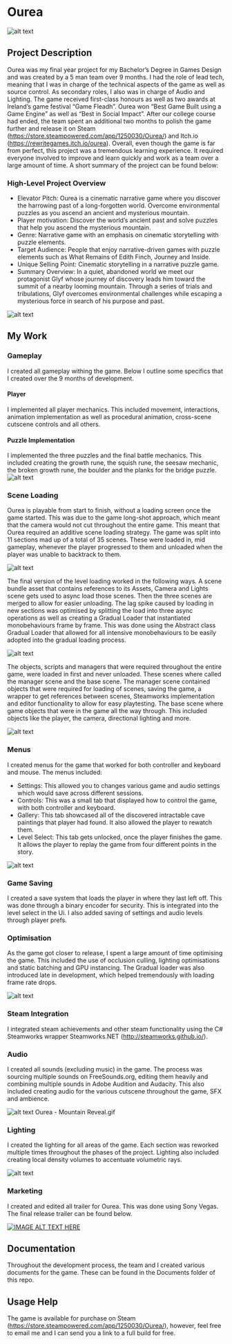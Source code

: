 # Ourea
![alt text](Screenshots/Realease&#32;AltarPic&#32;-&#32;No&#32;Out&#32;Now.png "Release Image")
## Project Description
Ourea was my final year project for my Bachelor’s Degree in Games Design and was created by a 5 man team over 9 months. I had the role of lead tech, meaning that I was in charge of the technical aspects of the game as well as source control. As secondary roles, I also was in charge of Audio and Lighting. The game received first-class honours as well as two awards at Ireland’s game festival “Game Fleadh”. Ourea won “Best Game Built using a Game Engine” as well as “Best in Social Impact”. After our college course had ended, the team spent an additional two months to polish the game further and release it on Steam (https://store.steampowered.com/app/1250030/Ourea/) and Itch.io (https://rewritegames.itch.io/ourea). Overall, even though the game is far from perfect, this project was a tremendous learning experience. It required everyone involved to improve and learn quickly and work as a team over a large amount of time. A short summary of the project can be found below:

### High-Level Project Overview
- Elevator Pitch: Ourea is a cinematic narrative game where you discover the harrowing past of a long-forgotten world. Overcome environmental puzzles as you ascend an ancient and mysterious mountain. 
- Player motivation: Discover the world’s ancient past and solve puzzles that help you ascend the mysterious mountain. 
- Genre: Narrative game with an emphasis on cinematic storytelling with puzzle elements. 
- Target Audience: People that enjoy narrative-driven games with puzzle elements such as What Remains of Edith Finch, Journey and Inside.
- Unique Selling Point: Cinematic storytelling in a narrative puzzle game. 
- Summary Overview: In a quiet, abandoned world we meet our protagonist Glyf whose journey of discovery leads him toward the summit of a nearby looming mountain. Through a series of trials and tribulations, Glyf overcomes environmental challenges while escaping a mysterious force in search of his purpose and past.

![alt text](Screenshots/Ourea&#32;-&#32;Rune&#32;with&#32;Flames.gif "Release Gif")
## My Work
### Gameplay
I created all gameplay withing the game. Below I outline some specifics that I created over the 9 months of development.

#### Player
I implemented all player mechanics. This included movement, interactions, animation implementation as well as procedural animation, cross-scene cutscene controls and all others.

#### Puzzle Implementation
I implemented the three puzzles and the final battle mechanics. This included creating the growth rune, the squish rune, the seesaw mechanic, the broken growth rune, the boulder and the planks for the bridge puzzle.
![alt text](Screenshots/Ourea&#32;-&#32;RopeBurn.gif "Puzzle Gif")

### Scene Loading
Ourea is playable from start to finish, without a loading screen once the game started. This was due to the game long-shot approach, which meant that the camera would not cut throughout the entire game. This meant that Ourea required an additive scene loading strategy. The game was split into 11 sections mad up of a total of 35 scenes. These were loaded in, mid gameplay, whenever the player progressed to them and unloaded when the player was unable to backtrack to them.

![alt text](Screenshots/GameScenes.png)

The final version of the level loading worked in the following ways. A scene bundle asset that contains references to its Assets, Camera and Lights scene gets used to async load those scenes. Then the three scenes are merged to allow for easier unloading. The lag spike caused by loading in new sections was optimised by splitting the load into three async operations as well as creating a Gradual Loader that instantiated monobehaviours frame by frame. This was done using the Abstract class Gradual Loader that allowed for all intensive monobehaviours to be easily adopted into the gradual loading process.

![alt text](Screenshots/SectionBundle.png)

The objects, scripts and managers that were required throughout the entire game, were loaded in first and never unloaded. These scenes where called the manager scene and the base scene. The manager scene contained objects that were required for loading of scenes, saving the game, a wrapper to get references between scenes, Steamworks implementation and editor functionality to allow for easy playtesting. The base scene where game objects that were in the game all the way through. This included objects like the player, the camera, directional lighting and more.

![alt text](Screenshots/ManagerScenes.png)

### Menus
I created menus for the game that worked for both controller and keyboard and mouse. The menus included:
- Settings: This allowed you to changes various game and audio settings which would save across different sessions.
- Controls: This was a small tab that displayed how to control the game, with both controller and keyboard.
- Gallery: This tab showcased all of the discovered intractable cave paintings that player had found. It also allowed the player to rewatch them.
- Level Select: This tab gets unlocked, once the player finishes the game. It allows the player to replay the game from four different points in the story.

![alt text](Screenshots/Ourea&#32;-&#32;Gear&#32;Corridor&#32;(Updated).PNG)

### Game Saving
I created a save system that loads the player in where they last left off. This was done through a binary encoder for security. This is integrated into the level select in the Ui. I also added saving of settings and audio levels through player prefs.

### Optimisation
As the game got closer to release, I spent a large amount of time optimising the game. This included the use of occlusion culling, lighting optimisations and static batching and GPU instancing. The Gradual loader was also introduced late in development, which helped tremendously with loading frame rate drops.

![alt text](Screenshots/Ourea&#32;-&#32;Broken&#32;Doorway&#32;(Updated&#32;2).PNG)

### Steam Integration
I integrated steam achievements and other steam functionality using the C# Steamworks wrapper Steamworks.NET (http://steamworks.github.io/).

### Audio
 I created all sounds (excluding music) in the game. The process was sourcing multiple sounds on FreeSounds.org, editing them heavily and combining multiple sounds in Adobe Audition and Audacity. This also included creating audio for the various cutscene throughout the game, SFX and ambience.

![alt text](Screenshots/Ourea&#32;-&#32;Mountain&#32;Reveal.gif)
Ourea - Mountain Reveal.gif

### Lighting
I created the lighting for all areas of the game. Each section was reworked multiple times throughout the phases of the project. Lighting also included creating local density volumes to accentuate volumetric rays.

![alt text](Screenshots/Ourea&#32;-&#32;Glyf&#32;Rune.gif "Cinematic Gif")

### Marketing
I created and edited all trailer for Ourea. This was done using Sony Vegas. The final release trailer can be found below.

[![IMAGE ALT TEXT HERE](https://img.youtube.com/vi/3HJsqy9IY9A/0.jpg)](https://www.youtube.com/watch?v=3HJsqy9IY9A)

## Documentation
Throughout the development process, the team and I created various documents for the game. These can be found in the Documents folder of this repo.

## Usage Help
The game is available for purchase on Steam (https://store.steampowered.com/app/1250030/Ourea/), however, feel free to email me and I can send you a link to a full build for free.

